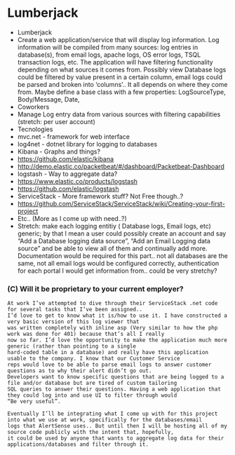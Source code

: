 # Lumberjack


 * Lumberjack
 * Create a web application/service that will display log information. Log information will be compiled from many sources: log entries in database(s), from email logs, apache logs, OS error logs, TSQL transaction logs, etc. The application will have filtering functionality depending on what sources it comes from. Possibly view Database logs could be filtered by value present in a certain column, email logs could be parsed and broken into ‘columns’.. It all depends on where they come from. Maybe define a base class with a few properties: LogSourceType, Body/Message, Date, 
 * Coworkers
 * Manage Log entry data from various sources with filtering capabilities  (stretch: per user account)
 * Tecnologies
  * mvc.net - framework for web interface
  * log4net - dotnet library for logging to databases
  * Kibana - Graphs and things?
   * https://github.com/elastic/kibana      
   * http://demo.elastic.co/packetbeat/#/dashboard/Packetbeat-Dashboard
  * logstash - Way to aggregate data?
   * https://www.elastic.co/products/logstash          
   * https://github.com/elastic/logstash
  * ServiceStack - More framework stuff? Not Free though..?
   * https://github.com/ServiceStack/ServiceStack/wiki/Creating-your-first-project
  * Etc.. (More as I come up with need..?)
 * Stretch: make each logging entitiy ( Database logs, Email logs, etc) generic; by that I mean a user could  possibly create an account and say “Add a Database logging data source”, “Add an Email Logging data source”  and be able to view all of them and continually add more. Documentation would be required for this part.. not all databases are the same, not all email logs would be configured correctly, authentication for each portal I would get information from.. could be very stretchy?

### (C) Will it be proprietary to your current employer? ###
	At work I’ve attempted to dive through their ServiceStack .net code for several tasks that I’ve been assigned.. 
	I’d love to get to know what it is/how to use it. I have constructed a very basic version of this log viewer that 
	was written completely with inline asp (Very similar to how the php work was done for 401) because that’s all I really 
	now so far. I’d love the opportunity to make the application much more generic (rather than pointing to a single 
	hard-coded table in a database) and really have this application usable to the company. I know that our Customer Service 
	reps would love to be able to parse email logs to answer customer questions as to why their alert didn’t go out. 
	Developers want to know specific questions that are being logged to a file and/or database but are tired of custom tailoring 
	SQL queries to answer their questions. Having a web application that they could log into and use UI to filter through would 
	“Be very useful”.
	
	Eventually I’ll be integrating what I come up with for this project into what we use at work, specifically for the databases/email 
	logs that AlertSense uses.. But until then I will be hosting all of my source code publicly with the intent that, hopefully, 
	it could be used by anyone that wants to aggregate log data for their applications/databases and filter through it. 
